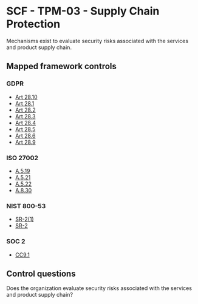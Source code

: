 # SCF - TPM-03 - Supply Chain Protection
Mechanisms exist to evaluate security risks associated with the services and product supply chain. 
## Mapped framework controls
### GDPR
- [Art 28.10](../gdpr/art28.md#Article-2810)
- [Art 28.1](../gdpr/art28.md#Article-281)
- [Art 28.2](../gdpr/art28.md#Article-282)
- [Art 28.3](../gdpr/art28.md#Article-283)
- [Art 28.4](../gdpr/art28.md#Article-284)
- [Art 28.5](../gdpr/art28.md#Article-285)
- [Art 28.6](../gdpr/art28.md#Article-286)
- [Art 28.9](../gdpr/art28.md#Article-289)
  
### ISO 27002
- [A.5.19](../iso27002/a-5.md#a519)
- [A.5.21](../iso27002/a-5.md#a521)
- [A.5.22](../iso27002/a-5.md#a522)
- [A.8.30](../iso27002/a-8.md#a830)
  
### NIST 800-53
- [SR-2(1)](../nist80053/sr-2-1.md)
- [SR-2](../nist80053/sr-2.md)
  
### SOC 2
- [CC9.1](../soc2/cc91.md)
  
## Control questions
Does the organization evaluate security risks associated with the services and product supply chain? 
  